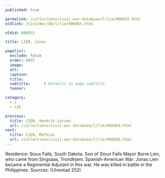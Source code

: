 ```yaml
---
published: true

permalink: /collections/civil-war-database/l/lie/006055.html
oldlink: /CivilWar/db/l/lie/006055.html

oldid: 006055

title: LIEN, Jonas

pagelist:
  exclude: false
  order: 6055
  image: 
  alt:
  caption:
  title:
  subtitle:      # Defaults to page subtitle
  teaser:

category: 
  - L 
  - LIE

previous:
  title: LIEN, Hendrik Larson
  url: /collections/civil-war-database/l/lie/006054.html  
next:
  title: LIEN, Mathias
  url: /collections/civil-war-database/l/lie/006056.html   
---
```

Residence: Sioux Falls, South Dakota. Son of Sioux Falls Mayor Borre Lien, who came from Singsaas, Trondhjem. Spanish-American War: Jonas Lien became a Regimental Adjutant in this war. He was killed in battle in the Philippines. Sources: (Ulvestad 252)